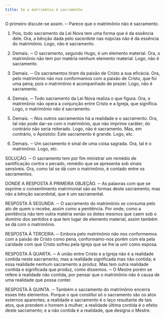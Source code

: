 ```yaml
---
title: Se o matrimônio é sacramento
---
```


O primeiro discute-se assim. ─ Parece que o matrimônio não é sacramento.  

1. Pois, todo sacramento da Lei Nova tem uma forma que é da essência dele. Ora, a bênção dada pelo sacerdote nas núpcias não é da essência do matrimônio. Logo, não é sacramento.  

2. Demais. ─ O sacramento, segundo Hugo, é um elemento material. Ora, o matrimônio não tem por matéria nenhum elemento material. Logo, não é sacramento.  

3. Demais. ─ Os sacramentos tiram da paixão de Cristo a sua eficácia. Ora, pelo matrimônio não nos conformamos com a paixão de Cristo, que foi uma pena; pois o matrimônio é acompanhado de prazer. Logo, não é sacramento.  

4. Demais. ─ Todo sacramento da Lei Nova realiza o que figura. Ora, o matrimônio não opera a conjunção entre Cristo e a Igreja, que significa. Logo, o matrimônio não é sacramento.  

5. Demais. ─ Nos outros sacramentos há a realidade e o sacramento. Ora, tal não pode dar-se com o matrimônio, que não imprime caráter; do contrário não seria reiterado. Logo, não é sacramento.  Mas, em contrário, o Apóstolo: Este sacramento é grande. Logo, etc.  

2. Demais. ─ Um sacramento é sinal de uma coisa sagrada. Ora, tal é o matrimônio. Logo, etc.  

SOLUÇÃO. ─ O sacramento tem por fim ministrar um remédio de santificação contra o pecado, remédio que se apresenta sob sinais sensíveis. Ora, como tal se dá com o matrimônio, é contado entre os sacramentos.  

DONDE A RESPOSTA À PRIMEIRA OBJEÇÃO. ─ As palavras com que se exprime o consentimento matrimonial são as formas deste sacramento; mas não a bênção sacerdotal, que é um sacramental.  

RESPOSTA À SEGUNDA. ─ O sacramento do matrimônio se consuma pelo ato de quem o recebe, assim como a penitência. Por onde, como a penitência não tem outra matéria senão os dotes mesmos que caem sob o domínio dos sentidos e que tem lugar de elemento material, assim também se dá com o matrimônio.  

RESPOSTA À TERCEIRA. ─ Embora pelo matrimônio não nos conformemos com a paixão de Cristo como pena, conformamo-nos porém com ela pela caridade com que Cristo sofreu pela Igreja que se lhe ia unir como esposa.  

RESPOSTA À QUARTA. ─ A união entre Cristo e a Igreja não é a realidade contida neste sacramento, mas a realidade significada mas não contida; e essa realidade nenhum sacramento a produz. Mas tem outra realidade contida e significada que produz, como dissemos. ─ O Mestre porém se refere à realidade não contida, por pensar que o matrimônio não é causa de uma realidade que possa conter.  

RESPOSTA À QUINTA. ─ Também o sacramento do matrimônio encerra esses três elementos. Porque o que constitui só o sacramento são os atos externos aparentes; a realidade e sacramento é o laço resultante de tais atos, que prendem o homem à mulher; a realidade última contida é o efeito deste sacramento; e a não contida é a realidade, que designa o Mestre.